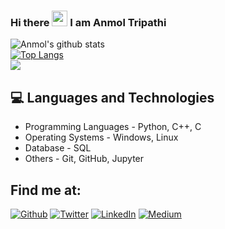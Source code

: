 ### Hi there <img src="https://media.giphy.com/media/hvRJCLFzcasrR4ia7z/giphy.gif" width="25px"> I am Anmol Tripathi
![Anmol's github stats](https://github-readme-stats.vercel.app/api?username=anmol-tripathi&show_icons=true)<br>
[![Top Langs](https://github-readme-stats.vercel.app/api/top-langs/?username=anmol-tripathi&layout=compact)](https://github.com/anmol-tripathi)
<br>
![](https://visitor-badge.glitch.me/badge?page_id=anmol-tripathi)
## 💻 Languages and Technologies
- Programming Languages - Python, C++, C
- Operating Systems - Windows, Linux
- Database - SQL 
- Others - Git, GitHub, Jupyter

## Find me at:

<p><a href="http://anmol-tripathi.github.io/" target="_blank"><img alt="Github" src="https://img.shields.io/badge/GitHub-%2312100E.svg?&style=for-the-badge&logo=Github&logoColor=white" /></a> <a href="https://www.twitter.com/_anmoltripathi" target="_blank"><img alt="Twitter" src="https://img.shields.io/badge/twitter-%231DA1F2.svg?&style=for-the-badge&logo=twitter&logoColor=white" /></a> <a href="https://www.linkedin.com/in/at007" target="_blank"><img alt="LinkedIn" src="https://img.shields.io/badge/linkedin-%230077B5.svg?&style=for-the-badge&logo=linkedin&logoColor=white" /></a> <a href="https://medium.com/@anmol.tripathi" target="_blank"><img alt="Medium" src="https://img.shields.io/badge/medium-%2312100E.svg?&style=for-the-badge&logo=medium&logoColor=white" /></a>
</p>

